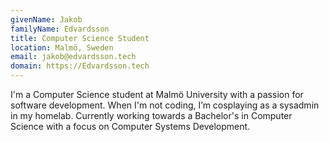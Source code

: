 ```yaml
---
givenName: Jakob
familyName: Edvardsson
title: Computer Science Student
location: Malmö, Sweden
email: jakob@edvardsson.tech
domain: https://Edvardsson.tech
---
```


I'm a Computer Science student at Malmö University with a passion for software development.
When I'm not coding, I’m cosplaying as a sysadmin in my homelab.
Currently working towards a Bachelor's in Computer Science with a focus on Computer Systems Development.
